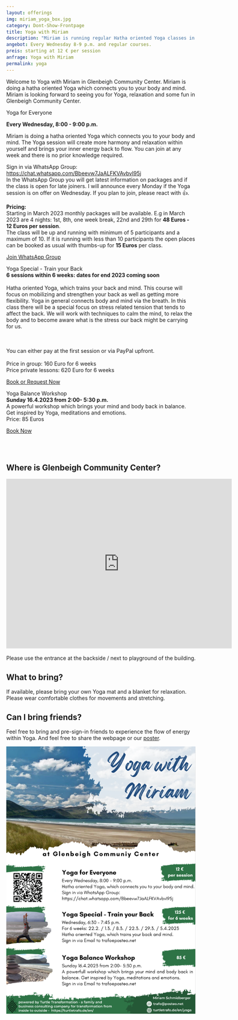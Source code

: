 ```yaml
---
layout: offerings
img: miriam_yoga_box.jpg
category: Dont-Show-Frontpage
title: Yoga with Miriam
description: "Miriam is running regular Hatha oriented Yoga classes in Glenbeigh Community Center which connects you to your body and mind."
angebot: Every Wednesday 8-9 p.m. and regular courses.
preis: starting at 12 € per session
anfrage: Yoga with Miriam
permalink: yoga
---
```


Welcome to Yoga with Miriam in Glenbeigh Community Center. Miriam is doing a hatha oriented Yoga which connects you to your body and mind. Miriam is looking forward to seeing you for Yoga, relaxation and some fun in Glenbeigh Community Center.


<div class="panel panel-info">
<div class="panel-heading">Yoga for Everyone</div>
<div class="panel-body">
<p><b>Every Wednesday, 8:00 - 9:00 p.m.</b></p>
<p>Miriam is doing a hatha oriented Yoga which connects you to your body and mind. The Yoga session will create more harmony and relaxation within yourself and brings your inner energy back to flow. You can join at any week and there is no prior knowledge required.</p>

<p>
Sign in via WhatsApp Group: <a href="https://chat.whatsapp.com/Bbeevw7JaALFKVAvbvI95j">https://chat.whatsapp.com/Bbeevw7JaALFKVAvbvI95j</a>
<br>In the WhatsApp Group you will get latest information on packages and if the class is open for late joiners. I will announce every Monday if the Yoga session is on offer on Wednesday. If you plan to join, please react with 👍.
</p>

<p>
<b>Pricing:</b><br>
Starting in March 2023 monthly packages will be available. E.g in March 2023 are 4 nights: 1st, 8th, one week break, 22nd and 29th for <b>48 Euros - 12 Euros per session</b>.
<br>
The class will be up and running with minimum of 5 participants and a maximum of 10. If it is running with less than 10 participants the open places can be booked as usual with thumbs-up for <b>15 Euros</b> per class.
</p>

<p><a href="https://chat.whatsapp.com/Bbeevw7JaALFKVAvbvI95j" target="_blank" class="btn btn-primary">Join WhatsApp Group</a></p>

</div>
</div>

<div class="panel panel-info">
<div class="panel-heading">Yoga Special - Train your Back</div>
<div class="panel-body">
<b>6 sessions within 6 weeks: dates for end 2023 coming soon</b>
<br><br>Hatha oriented Yoga, which trains your back and mind. This course will focus on mobilizing and strengthen your back as well as getting more flexibility.
Yoga in general connects body and mind via the breath.
In this class there will be a special focus on stress related tension that tends to affect the back.
We will work with techniques to calm the mind, to relax the body and to become aware what is the stress our back might be carrying for us.

<br><br>You can either pay at the first session or via PayPal upfront.
<br><br>Price in group: 160 Euro for 6 weeks
<br>Price private lessons: 620 Euro for 6 weeks
   <p><a href="mailto:{{ site.email }}?subject=Yoga Special - Train your Back" target="_blank" class="btn btn-primary">Book or Request Now</a></p>
</div>
</div>

<div class="panel panel-info">
<div class="panel-heading">Yoga Balance Workshop</div>
<div class="panel-body">
<b>Sunday 16.4.2023 from 2:00- 5:30 p.m.</b>
<br>A powerful workshop which brings your mind and body back in balance. Get inspired by Yoga, meditations and emotions.
<br>Price: 85 Euros
   <p><a href="mailto:{{ site.email }}?subject=Yoga Balance Workshop" target="_blank" class="btn btn-primary">Book Now</a></p>
</div>
</div>

<br><br>

## Where is Glenbeigh Community Center?
<iframe src="https://www.google.com/maps/embed?pb=!1m18!1m12!1m3!1d2453.3308475359827!2d-9.942115584099797!3d52.0554991783005!2m3!1f0!2f0!3f0!3m2!1i1024!2i768!4f13.1!3m3!1m2!1s0x48455ba4cc91a389%3A0xde97330777b2c321!2sGlenbeigh%20Community%20Centre%2C%20Kilnabrack%20Upper%2C%20Glenbeigh%2C%20Co.%20Kerry!5e0!3m2!1sde!2sie!4v1673699851216!5m2!1sde!2sie" width="600" height="450" style="border:0;" allowfullscreen="" loading="lazy" referrerpolicy="no-referrer-when-downgrade"></iframe>

Please use the entrance at the backside / next to playground of the building.

## What to bring?
If available, please bring your own Yoga mat and a blanket for relaxation. Please wear comfortable clothes for movements and stretching.

## Can I bring friends?
Feel free to bring and pre-sign-in friends to experience the flow of energy within Yoga. And feel free to share the webpage or our [poster](/assets/yoga_with_miriam_v1.pdf).

![Poster](/img/services/yoga_with_miriam_poster.png)
